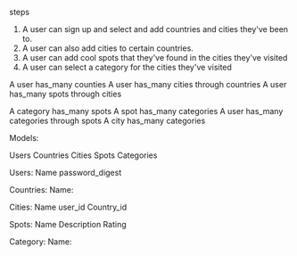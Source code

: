 steps

1. A user can sign up and select and add countries and cities they've been to.
2. A user can also add cities to certain countries. 
3. A user can add cool spots that they've found in the cities they've visited
4. A user can select a category for the cities they've visited


A user has_many counties
A user has_many cities through countries 
A user has_many spots through cities

A category has_many spots
A spot has_many categories 
A user has_many categories through spots
A city has_many categories


Models:

Users
Countries
Cities
Spots
Categories

Users:
Name
password_digest

Countries:
Name:

Cities:
Name
user_id
Country_id

Spots:
Name
Description
Rating

Category:
Name:
